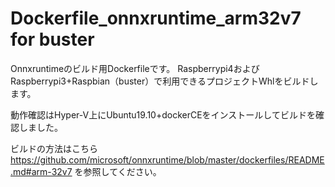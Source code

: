 # Dockerfile_onnxruntime_arm32v7 for buster

Onnxruntimeのビルド用Dockerfileです。
Raspberrypi4およびRaspberrypi3+Raspbian（buster）で利用できるプロジェクトWhlをビルドします。

動作確認はHyper-V上にUbuntu19.10+dockerCEをインストールしてビルドを確認しました。

ビルドの方法はこちら https://github.com/microsoft/onnxruntime/blob/master/dockerfiles/README.md#arm-32v7 を参照してください。
